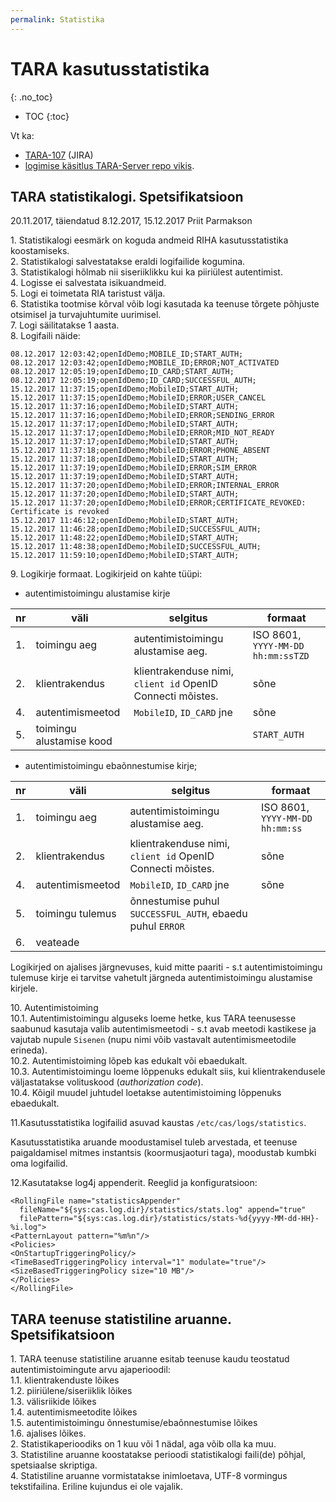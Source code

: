 ```yaml
---
permalink: Statistika
---
```


# TARA kasutusstatistika
{: .no_toc}

- TOC
{:toc}

Vt ka:
- [TARA-107](https://jira.ria.ee/browse/TARA-107) (JIRA)
- [logimise käsitlus TARA-Server repo vikis](https://github.com/e-gov/TARA-Server/wiki/Logimine). 

## TARA statistikalogi. Spetsifikatsioon

20\.11.2017, täiendatud 8.12.2017, 15.12.2017 Priit Parmakson

1\.	Statistikalogi eesmärk on koguda andmeid RIHA kasutusstatistika koostamiseks.<br>
2\.	Statistikalogi salvestatakse eraldi logifailide kogumina.<br>
3\.	Statistikalogi hõlmab nii siseriiklikku kui ka piiriülest autentimist.<br>
4\.	Logisse ei salvestata isikuandmeid.<br>
5\.	Logi ei toimetata RIA taristust välja.<br>
6\.	Statistika tootmise kõrval võib logi kasutada ka teenuse tõrgete põhjuste otsimisel ja turvajuhtumite uurimisel.<br>
7\.	Logi säilitatakse 1 aasta.<br>
8\.	Logifaili näide:

````
08.12.2017 12:03:42;openIdDemo;MOBILE_ID;START_AUTH;
08.12.2017 12:03:42;openIdDemo;MOBILE_ID;ERROR;NOT_ACTIVATED
08.12.2017 12:05:19;openIdDemo;ID_CARD;START_AUTH;
08.12.2017 12:05:19;openIdDemo;ID_CARD;SUCCESSFUL_AUTH;
15.12.2017 11:37:15;openIdDemo;MobileID;START_AUTH;
15.12.2017 11:37:15;openIdDemo;MobileID;ERROR;USER_CANCEL
15.12.2017 11:37:16;openIdDemo;MobileID;START_AUTH;
15.12.2017 11:37:16;openIdDemo;MobileID;ERROR;SENDING_ERROR
15.12.2017 11:37:17;openIdDemo;MobileID;START_AUTH;
15.12.2017 11:37:17;openIdDemo;MobileID;ERROR;MID_NOT_READY
15.12.2017 11:37:17;openIdDemo;MobileID;START_AUTH;
15.12.2017 11:37:18;openIdDemo;MobileID;ERROR;PHONE_ABSENT
15.12.2017 11:37:18;openIdDemo;MobileID;START_AUTH;
15.12.2017 11:37:19;openIdDemo;MobileID;ERROR;SIM_ERROR
15.12.2017 11:37:19;openIdDemo;MobileID;START_AUTH;
15.12.2017 11:37:20;openIdDemo;MobileID;ERROR;INTERNAL_ERROR
15.12.2017 11:37:20;openIdDemo;MobileID;START_AUTH;
15.12.2017 11:37:20;openIdDemo;MobileID;ERROR;CERTIFICATE_REVOKED: Certificate is revoked
15.12.2017 11:46:12;openIdDemo;MobileID;START_AUTH;
15.12.2017 11:46:28;openIdDemo;MobileID;SUCCESSFUL_AUTH;
15.12.2017 11:48:22;openIdDemo;MobileID;START_AUTH;
15.12.2017 11:48:38;openIdDemo;MobileID;SUCCESSFUL_AUTH;
15.12.2017 11:59:10;openIdDemo;MobileID;START_AUTH;
````

9\.	Logikirje formaat. Logikirjeid on kahte tüüpi:

- autentimistoimingu alustamise kirje

| nr	| väli |	selgitus	| formaat	|
|-----|------|------------|---------|
| 1.	| toimingu aeg	| autentimistoimingu alustamise aeg.	| ISO 8601, `YYYY-MM-DD hh:mm:ssTZD` |
| 2.	| klientrakendus	| klientrakenduse nimi, `client id` OpenID Connecti mõistes.	| sõne	|
| 4.	| autentimismeetod	| `MobileID`, `ID_CARD` jne	| sõne	|
| 5.  | toimingu alustamise kood |   | `START_AUTH` |

- autentimistoimingu ebaõnnestumise kirje;

| nr	| väli |	selgitus	| formaat	|
|-----|------|------------|---------|
| 1.	| toimingu aeg	| autentimistoimingu alustamise aeg.	| ISO 8601, `YYYY-MM-DD hh:mm:ss` |
| 2.	| klientrakendus	| klientrakenduse nimi, `client id` OpenID Connecti mõistes.	| sõne	|
| 4.	| autentimismeetod	| `MobileID`, `ID_CARD` jne	| sõne	|
| 5.  | toimingu tulemus | õnnestumise puhul `SUCCESSFUL_AUTH`, ebaedu puhul `ERROR` |  |
| 6.  | veateade | |  |
 
Logikirjed on ajalises järgnevuses, kuid mitte paariti - s.t autentimistoimingu tulemuse kirje ei tarvitse vahetult järgneda autentimistoimingu alustamise kirjele.

10\.	Autentimistoiming<br>
10\.1\.	Autentimistoimingu alguseks loeme hetke, kus TARA teenusesse saabunud kasutaja valib autentimismeetodi - s.t avab meetodi kastikese ja vajutab nupule `Sisenen` (nupu nimi võib vastavalt autentimismeetodile erineda).<br>
10\.2\.	Autentimistoiming lõpeb kas edukalt või ebaedukalt.<br>
10\.3\.	Autentimistoimingu loeme lõppenuks edukalt siis, kui klientrakendusele väljastatakse volituskood (_authorization code_).<br>
10\.4\.	Kõigil muudel juhtudel loetakse autentimistoiming lõppenuks ebaedukalt.<br>

11\.Kasutusstatistika logifailid asuvad kaustas `/etc/cas/logs/statistics`.

Kasutusstatistika aruande moodustamisel tuleb arvestada, et teenuse paigaldamisel mitmes instantsis (koormusjaoturi taga), moodustab kumbki oma logifailid.

12\.Kasutatakse log4j appenderit. Reeglid ja konfiguratsioon:

````
<RollingFile name="statisticsAppender"
  fileName="${sys:cas.log.dir}/statistics/stats.log" append="true"
  filePattern="${sys:cas.log.dir}/statistics/stats-%d{yyyy-MM-dd-HH}-%i.log">
<PatternLayout pattern="%m%n"/>
<Policies>
<OnStartupTriggeringPolicy/>
<TimeBasedTriggeringPolicy interval="1" modulate="true"/>
<SizeBasedTriggeringPolicy size="10 MB"/>
</Policies>
</RollingFile>
````

## TARA teenuse statistiline aruanne. Spetsifikatsioon

1\.	TARA teenuse statistiline aruanne esitab teenuse kaudu teostatud autentimistoimingute arvu ajaperioodil:<br>
1\.1\.	klientrakenduste lõikes<br>
1\.2\.	piiriülene/siseriiklik lõikes<br>
1\.3\.	välisriikide lõikes<br>
1\.4\.	autentimismeetodite lõikes<br>
1\.5\.	autentimistoimingu õnnestumise/ebaõnnestumise lõikes<br>
1\.6\.	ajalises lõikes.<br>
2\.	Statistikaperioodiks on 1 kuu või 1 nädal, aga võib olla ka muu.<br>
3\.	Statistiline aruanne koostatakse perioodi statistikalogi faili(de) põhjal, spetsiaalse skriptiga.<br>
4\.	Statistiline aruanne vormistatakse inimloetava, UTF-8 vormingus tekstifailina. Eriline kujundus ei ole vajalik.<br>

